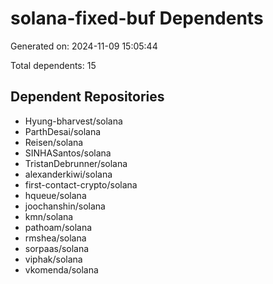 # solana-fixed-buf Dependents

Generated on: 2024-11-09 15:05:44

Total dependents: 15

## Dependent Repositories

- Hyung-bharvest/solana
- ParthDesai/solana
- Reisen/solana
- SINHASantos/solana
- TristanDebrunner/solana
- alexanderkiwi/solana
- first-contact-crypto/solana
- hqueue/solana
- joochanshin/solana
- kmn/solana
- pathoam/solana
- rmshea/solana
- sorpaas/solana
- viphak/solana
- vkomenda/solana
